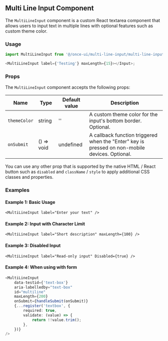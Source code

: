 ## Multi Line Input Component

The `MultiLineInput` component is a custom React textarea component that allows users to input text in multiple lines with optional features such as custom theme color.

### Usage

```ts
import MultiLineInput from '@/once-ui/multi-line-input/multi-line-input';

<MultiLineInput label={'Testing'} maxLength={15}></Input>;
```

### Props

The `MultiLineInput` component accepts the following props:

| Name         | Type       | Default value | Description                                                                                    |
| ------------ | ---------- | ------------- | ---------------------------------------------------------------------------------------------- |
| `themeColor` | string     | ''            | A custom theme color for the input's bottom border. Optional.                                  |
| `onSubmit`   | () => void | undefined     | A callback function triggered when the "Enter" key is pressed on non-mobile devices. Optional. |

You can use any other prop that is supported by the native HTML / React button such as `disabled` and `className` / `style` to apply additional CSS classes and properties.

### Examples

#### Example 1: Basic Usage

```tsx
<MultiLineInput label="Enter your text" />
```

#### Example 2: Input with Character Limit

```tsx
<MultiLineInput label="Short description" maxLength={100} />
```

#### Example 3: Disabled Input

```tsx
<MultiLineInput label="Read-only input" Disabled={true} />
```

#### Example 4: When using with form

```ts
<MultiLineInput
	data-testid={'text-box'}
	aria-labelledby="text-box"
	id="multiline"
	maxLength={200}
	onSubmit={handleSubmit(onSubmit)}
	{...register('textbox', {
		required: true,
		validate: (value) => {
			return !!value.trim();
		},
	})}
/>
```
